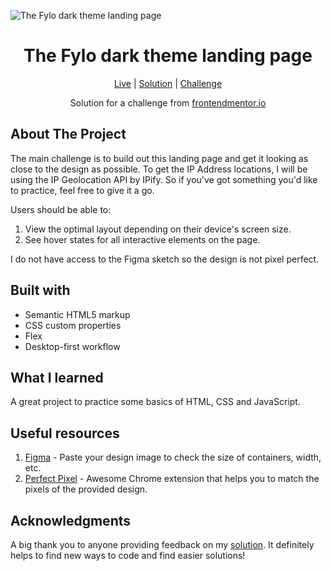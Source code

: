 ![The Fylo dark theme landing page]()


<h1 align="center">The Fylo dark theme landing page</h1>

<div align="center">

[Live](https://catherineisonline.github.io/fylo-dark-theme-landing-page-frontendmentor/)
| [Solution](https://www.frontendmentor.io/solutions/fylo-dark-theme-landing-page-97wbDcVX8)
| [Challenge](https://www.frontendmentor.io/challenges/fylo-dark-theme-landing-page-5ca5f2d21e82137ec91a50fd)

Solution for a challenge from [frontendmentor.io](https://www.frontendmentor.io/)

</div>




## About The Project

The main challenge is to build out this landing page and get it looking as close to the design as possible. To get the IP Address locations, I will be using the IP Geolocation API by IPify. So if you've got something you'd like to practice, feel free to give it a go.


Users should be able to:
1. View the optimal layout depending on their device's screen size.
2. See hover states for all interactive elements on the page.


I do not have access to the Figma sketch so the design is not pixel perfect.




## Built with 

- Semantic HTML5 markup
- CSS custom properties
- Flex
- Desktop-first workflow

## What I learned
A great project to practice some basics of HTML, CSS and JavaScript.


## Useful resources

1. [Figma](https://www.figma.com/) - Paste your design image to check the size of containers, width, etc.
2. [Perfect Pixel](https://chrome.google.com/webstore/detail/perfectpixel-by-welldonec/dkaagdgjmgdmbnecmcefdhjekcoceebi) - Awesome Chrome extension that helps you to match the pixels of the provided design.



## Acknowledgments

A big thank you to anyone providing feedback on my [solution](https://www.frontendmentor.io/solutions/fylo-dark-theme-landing-page-97wbDcVX8). It definitely helps to find new ways to code and find easier solutions! 